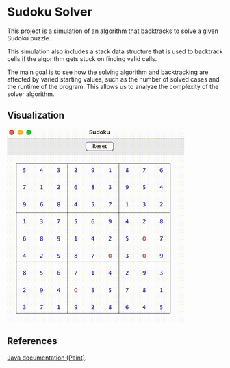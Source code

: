 # Sudoku Solver

This project is a simulation of an algorithm that backtracks to solve a given Sudoku puzzle. 

This simulation also includes a stack data structure that is used to backtrack cells if the algorithm gets stuck on finding valid cells. 

The main goal is to see how the solving algorithm and backtracking are affected by varied starting values, such as the number of solved cases and the runtime of the program. This allows us to analyze the complexity of the solver algorithm. 

## Visualization
![](https://github.com/rtrinh760/sudoku-solver/blob/main/public/simulation.gif)

## References

[Java documentation (Paint)](https://docs.oracle.com/javase/tutorial/uiswing/painting/closer.html).


